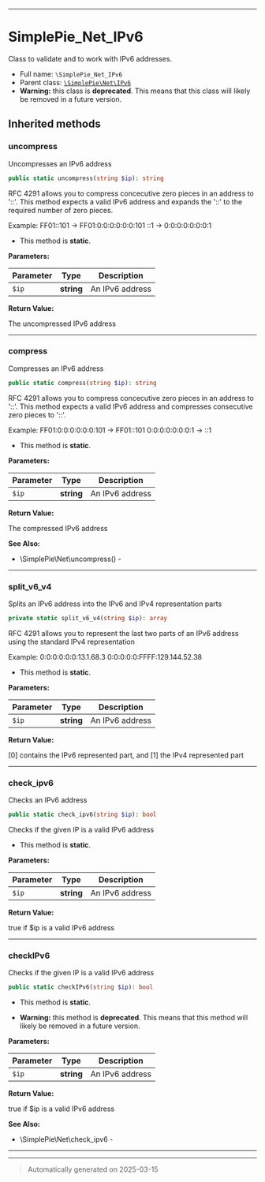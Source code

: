 ***

# SimplePie_Net_IPv6

Class to validate and to work with IPv6 addresses.



* Full name: `\SimplePie_Net_IPv6`
* Parent class: [`\SimplePie\Net\IPv6`](./SimplePie/Net/IPv6.md)
* **Warning:** this class is **deprecated**. This means that this class will likely be removed in a future version.






## Inherited methods


### uncompress

Uncompresses an IPv6 address

```php
public static uncompress(string $ip): string
```

RFC 4291 allows you to compress concecutive zero pieces in an address to
'::'. This method expects a valid IPv6 address and expands the '::' to
the required number of zero pieces.

Example:  FF01::101   ->  FF01:0:0:0:0:0:0:101
          ::1         ->  0:0:0:0:0:0:0:1

* This method is **static**.




**Parameters:**

| Parameter | Type | Description |
|-----------|------|-------------|
| `$ip` | **string** | An IPv6 address |


**Return Value:**

The uncompressed IPv6 address




***

### compress

Compresses an IPv6 address

```php
public static compress(string $ip): string
```

RFC 4291 allows you to compress concecutive zero pieces in an address to
'::'. This method expects a valid IPv6 address and compresses consecutive
zero pieces to '::'.

Example:  FF01:0:0:0:0:0:0:101   ->  FF01::101
          0:0:0:0:0:0:0:1        ->  ::1

* This method is **static**.




**Parameters:**

| Parameter | Type | Description |
|-----------|------|-------------|
| `$ip` | **string** | An IPv6 address |


**Return Value:**

The compressed IPv6 address




**See Also:**

* \SimplePie\Net\uncompress() - 

***

### split_v6_v4

Splits an IPv6 address into the IPv6 and IPv4 representation parts

```php
private static split_v6_v4(string $ip): array
```

RFC 4291 allows you to represent the last two parts of an IPv6 address
using the standard IPv4 representation

Example:  0:0:0:0:0:0:13.1.68.3
          0:0:0:0:0:FFFF:129.144.52.38

* This method is **static**.




**Parameters:**

| Parameter | Type | Description |
|-----------|------|-------------|
| `$ip` | **string** | An IPv6 address |


**Return Value:**

[0] contains the IPv6 represented part, and [1] the IPv4 represented part




***

### check_ipv6

Checks an IPv6 address

```php
public static check_ipv6(string $ip): bool
```

Checks if the given IP is a valid IPv6 address

* This method is **static**.




**Parameters:**

| Parameter | Type | Description |
|-----------|------|-------------|
| `$ip` | **string** | An IPv6 address |


**Return Value:**

true if $ip is a valid IPv6 address




***

### checkIPv6

Checks if the given IP is a valid IPv6 address

```php
public static checkIPv6(string $ip): bool
```



* This method is **static**.


* **Warning:** this method is **deprecated**. This means that this method will likely be removed in a future version.



**Parameters:**

| Parameter | Type | Description |
|-----------|------|-------------|
| `$ip` | **string** | An IPv6 address |


**Return Value:**

true if $ip is a valid IPv6 address




**See Also:**

* \SimplePie\Net\check_ipv6 - 

***


***
> Automatically generated on 2025-03-15
